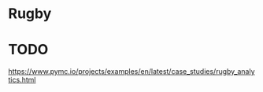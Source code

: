 # Rugby


# TODO

https://www.pymc.io/projects/examples/en/latest/case_studies/rugby_analytics.html

